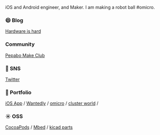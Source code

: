 iOS and Android engineer, and Maker. I am making a robot ball #omicro.

### 😄 Blog
[Hardware is hard](https://medium.com/tichise)

### Community
[Pepabo Make Club](https://medium.com/pbmake)

### 📍 SNS
[Twitter](https://twitter.com/tichise)

### 🚗 Portfolio
[iOS App](https://apps.apple.com/jp/developer/takuya-ichise/id306411634) / [Wantedly](https://www.wantedly.com/users/141500) / [omicro](https://medium.com/omicro) / [cluster world](https://cluster.mu/u/tichise) / 
 

### ☀️ OSS
[CocoaPods](https://cocoapods.org/owners/6707) / [Mbed](https://os.mbed.com/users/tichise/) / [kicad parts](https://github.com/tichise/kicad-parts)
